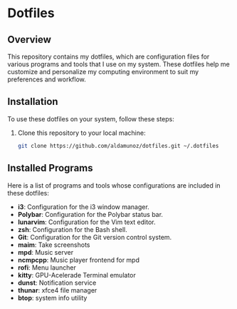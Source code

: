 # Dotfiles

## Overview

This repository contains my dotfiles, which are configuration files for various programs and tools that I use on my system. These dotfiles help me customize and personalize my computing environment to suit my preferences and workflow.

## Installation

To use these dotfiles on your system, follow these steps:

1. Clone this repository to your local machine:

   ```bash
   git clone https://github.com/aldamunoz/dotfiles.git ~/.dotfiles

## Installed Programs

Here is a list of programs and tools whose configurations are included in these dotfiles:

- **i3**: Configuration for the i3 window manager.
- **Polybar**: Configuration for the Polybar status bar.
- **lunarvim**: Configuration for the Vim text editor.
- **zsh**: Configuration for the Bash shell.
- **Git**: Configuration for the Git version control system.
- **maim**: Take screenshots
- **mpd**: Music server
- **ncmpcpp**: Music player frontend for mpd
- **rofi**: Menu launcher
- **kitty**: GPU-Acelerade Terminal emulator
- **dunst**: Notification service
- **thunar**: xfce4 file manager
- **btop**: system info utility
